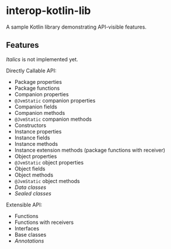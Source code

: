 # interop-kotlin-lib

A sample Kotlin library demonstrating API-visible features.

## Features

_Italics_ is not implemented yet.

Directly Callable API:

* Package properties
* Package functions
* Companion properties
* `@JvmStatic` companion properties
* Companion fields
* Companion methods
* `@JvmStatic` companion methods
* Constructors
* Instance properties
* Instance fields
* Instance methods
* Instance extension methods (package functions with receiver)
* Object properties
* `@JvmStatic` object properties
* Object fields
* Object methods
* `@JvmStatic` object methods
* _Data classes_
* _Sealed classes_

Extensible API:

* Functions
* Functions with receivers
* Interfaces
* Base classes
* _Annotations_
